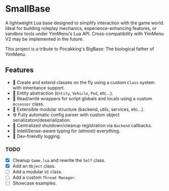 # SmallBase

A lightweight Lua base designed to simplify interaction with the game world. Ideal for building roleplay mechanics, experience-enhancing features, or sandbox tools under YimMenu's Lua API. Cross-compatibility with YimMenu V2 may be implemented in the future.

This project is a tribute to Pocakking's BigBase: The biological father of YimMenu.

## Features

- 🚀 Create and extend classes on the fly using a custom `Class` system with inheritance support.
- 🤖 Entity abstraction (`Entity`, `Vehicle`, `Ped`, etc...).
- 🔢 Read/write wrappers for script globals and locals using a custom `Accessor` class.
- 🧩 Extensible modular structure (backend, utils, services, etc...).
- ⚙️ Fully automatic config parser with custom object serialization/deserialization.
- 🧹 Centralized shutdown/cleanup registration via `Backend` callbacks.
- 🧠 IntelliSense-aware typing for *(almost)* everything.
- 💬 Dev-friendly logging.

### TODO

- [x] Cleanup `Game.lua` and rewrite the `Self` class.
- [x] Add an `Object` class.
- [ ] Add a modular `UI` class.
- [ ] Add a custom `Thread Manager`.
- [ ] Showcase examples.
